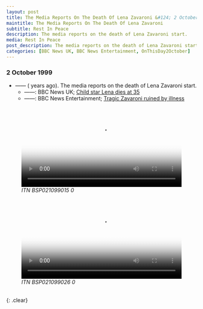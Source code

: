 ```yaml
---
layout: post
title: The Media Reports On The Death Of Lena Zavaroni &#124; 2 October 1999
maintitle: The Media Reports On The Death Of Lena Zavaroni
subtitle: Rest In Peace
description: The media reports on the death of Lena Zavaroni start.
media: Rest In Peace
post_description: The media reports on the death of Lena Zavaroni start.
categories: [BBC News UK, BBC News Entertainment, OnThisDay2October]
---
```


### 2 October 1999
* —— (<span id="age3"></span> years ago). The media reports on the death of Lena Zavaroni start.
   * ——: BBC News UK; [Child star Lena dies at 35](http://news.bbc.co.uk/1/hi/uk/463512.stm)
   * ——: BBC News Entertainment; [Tragic Zavaroni ruined by illness](http://news.bbc.co.uk/1/hi/entertainment/463549.stm)

<figure class="fig1">
<video src="/assets/media/LENA-ZAVARONI-DIES-Archive-Footage-ITN-Source-BSP021099015-0.mp4" width="100%" poster="/assets/images/thumbnails/LENA-ZAVARONI-DIES-Archive-Footage-ITN-Source-BSP021099015-0.png" controls controlsList="nodownload"><p>If you are reading this, it is because your browser does not support the HTML5 video element.</p></video>
<figcaption>
<cite>ITN BSP021099015 0</cite>
</figcaption>
</figure>

<figure class="fig2">
<video src="/assets/media/LENA-ZAVARONI-DIES-Archive-Footage-ITN-Source-BSP021099026-0.mp4" width="100%" poster="/assets/images/thumbnails/LENA-ZAVARONI-DIES-Archive-Footage-ITN-Source-BSP021099026-0.png" controls controlsList="nodownload"><p>If you are reading this, it is because your browser does not support the HTML5 video element.</p></video>
<figcaption>
<cite>ITN BSP021099026 0</cite>
</figcaption>
</figure>

<br />{: .clear}
